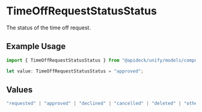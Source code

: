 # TimeOffRequestStatusStatus

The status of the time off request.

## Example Usage

```typescript
import { TimeOffRequestStatusStatus } from "@apideck/unify/models/components";

let value: TimeOffRequestStatusStatus = "approved";
```

## Values

```typescript
"requested" | "approved" | "declined" | "cancelled" | "deleted" | "other"
```